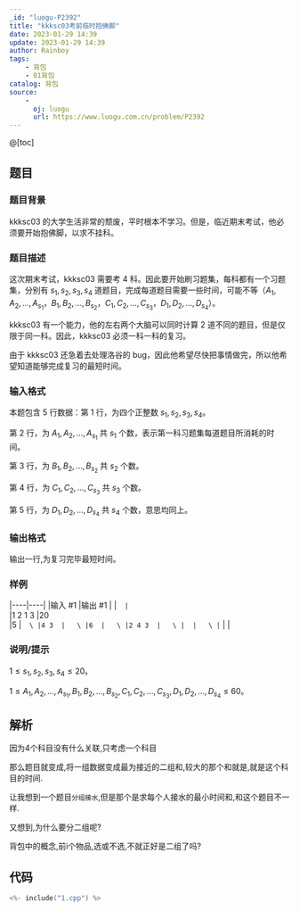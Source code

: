 ```yaml
---
_id: "luogu-P2392"
title: "kkksc03考前临时抱佛脚"
date: 2023-01-29 14:39
update: 2023-01-29 14:39
author: Rainboy
tags:
    - 背包
    - 01背包
catalog: 背包
source: 
    - 
      oj: luogu
      url: https://www.luogu.com.cn/problem/P2392
---
```


@[toc]

## 题目

### 题目背景 
kkksc03 的大学生活非常的颓废，平时根本不学习。但是，临近期末考试，他必须要开始抱佛脚，以求不挂科。




### 题目描述

这次期末考试，kkksc03 需要考 $4$ 科。因此要开始刷习题集，每科都有一个习题集，分别有 $s_1,s_2,s_3,s_4$ 道题目，完成每道题目需要一些时间，可能不等（$A_1,A_2,\ldots,A_{s_1}$，$B_1,B_2,\ldots,B_{s_2}$，$C_1,C_2,\ldots,C_{s_3}$，$D_1,D_2,\ldots,D_{s_4}$）。


kkksc03 有一个能力，他的左右两个大脑可以同时计算 $2$ 道不同的题目，但是仅限于同一科。因此，kkksc03 必须一科一科的复习。


由于 kkksc03 还急着去处理洛谷的 bug，因此他希望尽快把事情做完，所以他希望知道能够完成复习的最短时间。




### 输入格式
本题包含 $5$ 行数据：第 $1$ 行，为四个正整数 $s_1,s_2,s_3,s_4$。

第 $2$ 行，为 $A_1,A_2,\ldots,A_{s_1}$ 共 $s_1$ 个数，表示第一科习题集每道题目所消耗的时间。

第 $3$ 行，为 $B_1,B_2,\ldots,B_{s_2}$ 共 $s_2$ 个数。

第 $4$ 行，为 $C_1,C_2,\ldots,C_{s_3}$ 共 $s_3$ 个数。

第 $5$ 行，为 $D_1,D_2,\ldots,D_{s_4}$ 共 $s_4$ 个数，意思均同上。




### 输出格式

输出一行,为复习完毕最短时间。




### 样例

|----|----|
|输入 #1  |输出 #1  |
|```  |```  \
|1 2 1 3		  |20  \
|5  |```  \
|4 3  |   \
|6  |   \
|2 4 3  |   \
|  |   \
|```  |   |



### 说明/提示
$1\leq s_1,s_2,s_3,s_4\leq 20$。

$1\leq A_1,A_2,\ldots,A_{s_1},B_1,B_2,\ldots,B_{s_2},C_1,C_2,\ldots,C_{s_3},D_1,D_2,\ldots,D_{s_4}\leq60$。


## 解析

因为4个科目没有什么关联,只考虑一个科目

那么题目就变成,将一组数据变成最为接近的二组和,较大的那个和就是,就是这个科目的时间.

让我想到一个题目`分组接水`,但是那个是求每个人接水的最小时间和,和这个题目不一样.

又想到,为什么要分二组呢?

背包中的概念,前i个物品,选或不选,不就正好是二组了吗?


## 代码

```c
<%- include("1.cpp") %>
```
